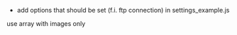 - add options that should be set (f.i. ftp connection) in settings_example.js


use array with images only
